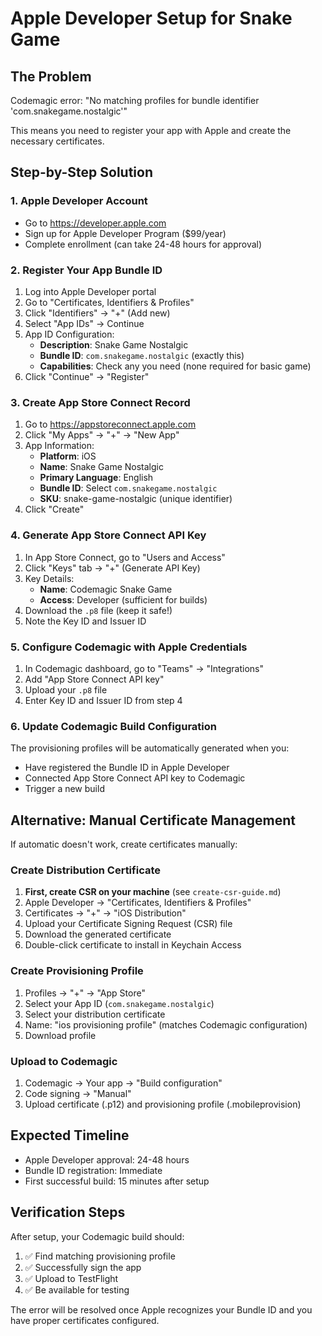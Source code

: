 # Apple Developer Setup for Snake Game

## The Problem
Codemagic error: "No matching profiles for bundle identifier 'com.snakegame.nostalgic'"

This means you need to register your app with Apple and create the necessary certificates.

## Step-by-Step Solution

### 1. Apple Developer Account
- Go to https://developer.apple.com
- Sign up for Apple Developer Program ($99/year)
- Complete enrollment (can take 24-48 hours for approval)

### 2. Register Your App Bundle ID
1. Log into Apple Developer portal
2. Go to "Certificates, Identifiers & Profiles"
3. Click "Identifiers" → "+" (Add new)
4. Select "App IDs" → Continue
5. App ID Configuration:
   - **Description**: Snake Game Nostalgic
   - **Bundle ID**: `com.snakegame.nostalgic` (exactly this)
   - **Capabilities**: Check any you need (none required for basic game)
6. Click "Continue" → "Register"

### 3. Create App Store Connect Record
1. Go to https://appstoreconnect.apple.com
2. Click "My Apps" → "+" → "New App"
3. App Information:
   - **Platform**: iOS
   - **Name**: Snake Game Nostalgic
   - **Primary Language**: English
   - **Bundle ID**: Select `com.snakegame.nostalgic`
   - **SKU**: snake-game-nostalgic (unique identifier)
4. Click "Create"

### 4. Generate App Store Connect API Key
1. In App Store Connect, go to "Users and Access"
2. Click "Keys" tab → "+" (Generate API Key)
3. Key Details:
   - **Name**: Codemagic Snake Game
   - **Access**: Developer (sufficient for builds)
4. Download the `.p8` file (keep it safe!)
5. Note the Key ID and Issuer ID

### 5. Configure Codemagic with Apple Credentials
1. In Codemagic dashboard, go to "Teams" → "Integrations"
2. Add "App Store Connect API key"
3. Upload your `.p8` file
4. Enter Key ID and Issuer ID from step 4

### 6. Update Codemagic Build Configuration
The provisioning profiles will be automatically generated when you:
- Have registered the Bundle ID in Apple Developer
- Connected App Store Connect API key to Codemagic
- Trigger a new build

## Alternative: Manual Certificate Management

If automatic doesn't work, create certificates manually:

### Create Distribution Certificate
1. **First, create CSR on your machine** (see `create-csr-guide.md`)
2. Apple Developer → "Certificates, Identifiers & Profiles"
3. Certificates → "+" → "iOS Distribution"
4. Upload your Certificate Signing Request (CSR) file
5. Download the generated certificate
6. Double-click certificate to install in Keychain Access

### Create Provisioning Profile
1. Profiles → "+" → "App Store"
2. Select your App ID (`com.snakegame.nostalgic`)
3. Select your distribution certificate
4. Name: "ios provisioning profile" (matches Codemagic configuration)
5. Download profile

### Upload to Codemagic
1. Codemagic → Your app → "Build configuration"
2. Code signing → "Manual"
3. Upload certificate (.p12) and provisioning profile (.mobileprovision)

## Expected Timeline
- Apple Developer approval: 24-48 hours
- Bundle ID registration: Immediate
- First successful build: 15 minutes after setup

## Verification Steps
After setup, your Codemagic build should:
1. ✅ Find matching provisioning profile
2. ✅ Successfully sign the app
3. ✅ Upload to TestFlight
4. ✅ Be available for testing

The error will be resolved once Apple recognizes your Bundle ID and you have proper certificates configured.